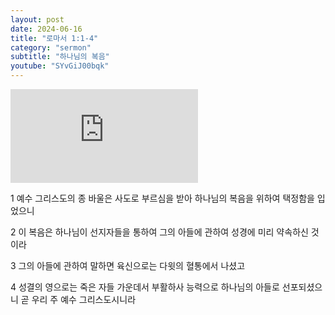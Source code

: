 ```yaml
---
layout: post
date: 2024-06-16
title: "로마서 1:1-4"
category: "sermon"
subtitle: "하나님의 복음"
youtube: "SYvGiJ00bqk"
---
```


<div class="youtube margin-large">
    <iframe src="https://www.youtube.com/embed/SYvGiJ00bqk" title="YouTube video player" frameborder="0" allow="accelerometer; autoplay; clipboard-write; encrypted-media; gyroscope; picture-in-picture; web-share" allowfullscreen></iframe>
</div>

1 예수 그리스도의 종 바울은 사도로 부르심을 받아 하나님의 복음을 위하여 택정함을 입었으니

2 이 복음은 하나님이 선지자들을 통하여 그의 아들에 관하여 성경에 미리 약속하신 것이라

3 그의 아들에 관하여 말하면 육신으로는 다윗의 혈통에서 나셨고

4 성결의 영으로는 죽은 자들 가운데서 부활하사 능력으로 하나님의 아들로 선포되셨으니 곧 우리 주 예수 그리스도시니라

